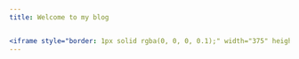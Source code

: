 ```yaml
---
title: Welcome to my blog


<iframe style="border: 1px solid rgba(0, 0, 0, 0.1);" width="375" height="687" src="<iframe style="border: 1px solid rgba(0, 0, 0, 0.1);" width="375" height="687" src="https://app.uizard.io/p/2e0eb485/embed" allowfullscreen></iframe>" allowfullscreen></iframe>
---
```


